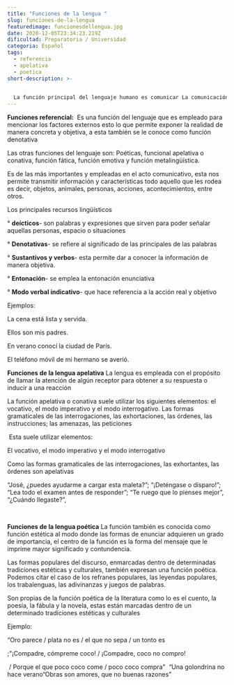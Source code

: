 ```yaml
---
title: "Funciones de la lengua "
slug: funciones-de-la-lengua
featuredimage: funcionesdellengua.jpg
date: 2020-12-05T23:34:23.219Z
dificultad: Preparatoria / Universidad
categoria: Español
tags:
  - referencia
  - apelativa
  - poetica
short-description: >-
  

  La función principal del lenguaje humano es comunicar La comunicación humana, sin embargo, opera de maneras distintas según el tipo de mensaje que queramos transmitir o el tipo de comunicación que busquemos sostener con uno o varios interlocutores.
---
```



**Funciones referencial:**  
Es una función del lenguaje que es empleado para mencionar los factores externos esto lo que permite exponer la realidad de manera concreta y objetiva, a esta también se le conoce como función denotativa 

Las otras funciones del lenguaje son: Poéticas, funcional apelativa o conativa, función fática, función emotiva y función metalingüística. 

Es de las más importantes y empleadas en el acto comunicativo, esta nos permite transmitir información y características todo aquello que les rodea es decir, objetos, animales, personas, acciones, acontecimientos, entre otros. 

Los principales recursos lingüísticos  

° **deícticos**- son palabras y expresiones que sirven para poder señalar aquellas personas, espacio o situaciones 

° **Denotativas**- se refiere al significado de las principales de las palabras 

° **Sustantivos y verbos**- esta permite dar a conocer la información de manera objetiva.

° **Entonación**- se emplea la entonación enunciativa  

° **Modo verbal indicativo**- que hace referencia a la acción real y objetivo 

Ejemplos:

La cena está lista y servida.

Ellos son mis padres.

En verano conocí la ciudad de París.

El teléfono móvil de mi hermano se averió. 

**Funciones de la lengua apelativa** 
La lengua es empleada con el propósito de llamar la atención de algún receptor para obtener a su respuesta o inducir a una reacción

La función apelativa o conativa suele utilizar los siguientes elementos: el vocativo, el modo imperativo y el modo interrogativo. Las formas gramaticales de las interrogaciones, las exhortaciones, las órdenes, las instrucciones; las amenazas, las peticiones

 Esta suele utilizar elementos:

El vocativo, el modo imperativo y el modo interrogativo 

Como las formas gramaticales de las interrogaciones, las exhortantes, las órdenes son apelativas

“José, ¿puedes ayudarme a cargar esta maleta?”; “¡Deténgase o disparo!”; “Lea todo el examen antes de responder”; “Te ruego que lo pienses mejor”, “¿Cuándo llegaste?”, 

 


**Funciones de la lengua poética** 
La función también es conocida como función estética al modo donde las formas de enunciar adquieren un grado de importancia, el centro de la función es la forma del mensaje que le imprime mayor significado y contundencia.

Las formas populares del discurso, enmarcadas dentro de determinadas tradiciones estéticas y culturales, también expresan una función poética. Podemos citar el caso de los refranes populares, las leyendas populares, los trabalenguas, las adivinanzas y juegos de palabras.

Son propias de la función poética de la literatura como lo es el cuento, la poesía, la fábula y la novela, estas están marcadas dentro de un determinado tradiciones estéticas y culturales 

Ejemplo: 

“Oro parece / plata no es / el que no sepa / un tonto es 

;"¡Compadre, cómpreme coco! / ¡Compadre, coco no compro!

 / Porque el que poco coco come / poco coco compra"  “Una golondrina no hace verano“Obras son amores, que no buenas razones”